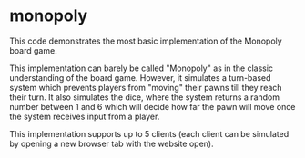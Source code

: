 ﻿# monopoly


This code demonstrates the most basic implementation of the Monopoly board game.



This implementation can barely be called "Monopoly" as in the classic understanding of the board game. However, it simulates a turn-based system which prevents players from "moving" their pawns till they reach their turn. It also simulates the dice, where the system returns a random number between 1 and 6 which will decide how far the pawn will move once the system receives input from a player.



This implementation supports up to 5 clients (each client can be simulated by opening a new browser tab with the website open).